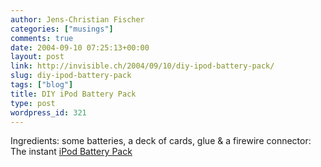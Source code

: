 ```yaml
---
author: Jens-Christian Fischer
categories: ["musings"]
comments: true
date: 2004-09-10 07:25:13+00:00
layout: post
link: http://invisible.ch/2004/09/10/diy-ipod-battery-pack/
slug: diy-ipod-battery-pack
tags: ["blog"]
title: DIY iPod Battery Pack
type: post
wordpress_id: 321
---
```


Ingredients: some batteries, a deck of cards, glue & a firewire connector: The instant [iPod Battery Pack](http://www.drewperry.co.uk/iPod/index.php?page=batterypack)
